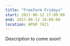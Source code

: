 ```yaml
---
title: "Freeform Fridays"
start: 2017-06-12 17:00:00
end: 2017-06-12 18:00:00
location: AP&M 7421
---
```


Description to come soon!